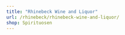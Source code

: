 ```yaml
---
title: "Rhinebeck Wine and Liquor"
url: /rhinebeck/rhinebeck-wine-and-liquor/
shop: Spirituosen
---
```

